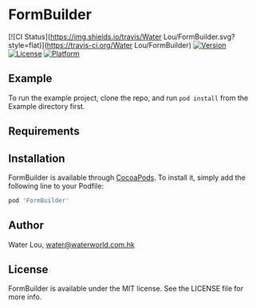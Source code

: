 # FormBuilder

[![CI Status](https://img.shields.io/travis/Water Lou/FormBuilder.svg?style=flat)](https://travis-ci.org/Water Lou/FormBuilder)
[![Version](https://img.shields.io/cocoapods/v/FormBuilder.svg?style=flat)](https://cocoapods.org/pods/FormBuilder)
[![License](https://img.shields.io/cocoapods/l/FormBuilder.svg?style=flat)](https://cocoapods.org/pods/FormBuilder)
[![Platform](https://img.shields.io/cocoapods/p/FormBuilder.svg?style=flat)](https://cocoapods.org/pods/FormBuilder)

## Example

To run the example project, clone the repo, and run `pod install` from the Example directory first.

## Requirements

## Installation

FormBuilder is available through [CocoaPods](https://cocoapods.org). To install
it, simply add the following line to your Podfile:

```ruby
pod 'FormBuilder'
```

## Author

Water Lou, water@waterworld.com.hk

## License

FormBuilder is available under the MIT license. See the LICENSE file for more info.
